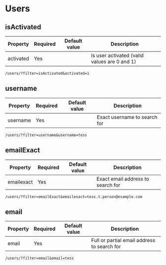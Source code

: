 # Users

## isActivated

| Property  | Required | Default value | Description                                  |
|-----------|----------|---------------|----------------------------------------------|
| activated | Yes      |               | Is user activated (valid values are 0 and 1) |

```
/users/?filter=isActivated&activated=1
```

## username

| Property  | Required | Default value | Description                  |
|-----------|----------|---------------|------------------------------|
| username  | Yes      |               | Exact username to search for |

```
/users/?filter=username&username=tess
```

## emailExact

| Property    | Required | Default value | Description                       |
|-------------|----------|---------------|-----------------------------------|
| emailexact  | Yes      |               | Exact email address to search for |

```
/users/?filter=emailExact&emailexact=tess.t.person@example.com
```

## email

| Property | Required | Default value | Description                                 |
|----------|----------|---------------|---------------------------------------------|
| email    | Yes      |               | Full or partial email address to search for |

```
/users/?filter=email&email=tess
```
